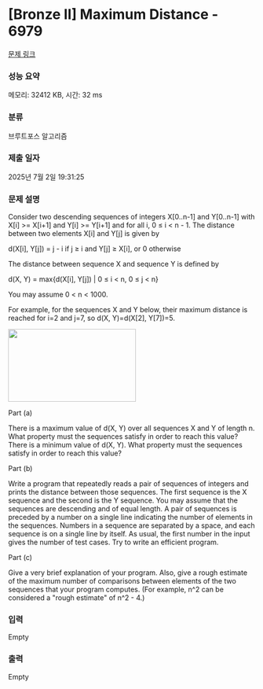 # [Bronze II] Maximum Distance - 6979 

[문제 링크](https://www.acmicpc.net/problem/6979) 

### 성능 요약

메모리: 32412 KB, 시간: 32 ms

### 분류

브루트포스 알고리즘

### 제출 일자

2025년 7월 2일 19:31:25

### 문제 설명

<p>Consider two descending sequences of integers X[0..n-1] and Y[0..n-1] with X[i] >= X[i+1] and Y[i] >= Y[i+1] and for all i, 0 ≤ i < n - 1. The distance between two elements X[i] and Y[j] is given by</p>

<p>d(X[i], Y[j]) = j - i if j ≥ i and Y[j] ≥ X[i], or 0 otherwise</p>

<p>The distance between sequence X and sequence Y is defined by</p>

<p>d(X, Y) = max{d(X[i], Y[j]) | 0 ≤ i < n, 0 ≤ j < n}</p>

<p>You may assume 0 < n < 1000.</p>

<p>For example, for the sequences X and Y below, their maximum distance is reached for i=2 and j=7, so d(X, Y)=d(X[2], Y[7])=5.</p>

<p><img alt="" src="https://onlinejudgeimages.s3.amazonaws.com/problem/6979/%EC%8A%A4%ED%81%AC%EB%A6%B0%EC%83%B7%202017-01-13%20%EC%98%A4%ED%9B%84%203.38.00.png" style="height:148px; width:260px"></p>

<p>Part (a)</p>

<p>There is a maximum value of d(X, Y) over all sequences X and Y of length n. What property must the sequences satisfy in order to reach this value? There is a minimum value of d(X, Y). What property must the sequences satisfy in order to reach this value?</p>

<p>Part (b)</p>

<p>Write a program that repeatedly reads a pair of sequences of integers and prints the distance between those sequences. The first sequence is the X sequence and the second is the Y sequence. You may assume that the sequences are descending and of equal length. A pair of sequences is preceded by a number on a single line indicating the number of elements in the sequences. Numbers in a sequence are separated by a space, and each sequence is on a single line by itself. As usual, the first number in the input gives the number of test cases. Try to write an efficient program.</p>

<p>Part (c)</p>

<p>Give a very brief explanation of your program. Also, give a rough estimate of the maximum number of comparisons between elements of the two sequences that your program computes. (For example, n^2 can be considered a "rough estimate" of n^2 - 4.)</p>

### 입력 

 Empty

### 출력 

 Empty

